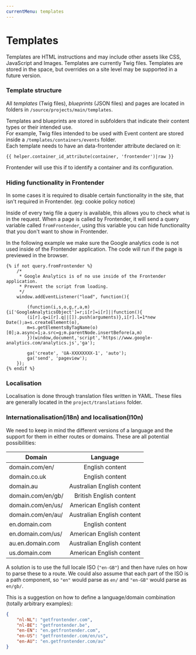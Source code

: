 ```yaml
---
currentMenu: templates
---
```


# Templates
Templates are HTML instructions and may include other assets like CSS, JavaScript and Images. Templates are currently Twig files. Templates are stored in the space, but overrides on a site level may be supported in a future version.

### Template structure
All _templates_ (Twig files), _blueprints_ (JSON files) and pages are located in folders in `/source/projects/main/templates`.

Templates and blueprints are stored in subfolders that indicate their content types or their intended use.  
For example, Twig files intended to be used with Event content are stored inside a `/templates/containers/events` folder.  
Each template needs to have an data-frontender attribute declared on it:
```twig
{{ helper.container_id_attribute(container, 'frontender')|raw }}
```
Frontender will use this if to identify a container and its configuration.

### Hiding functionality in Frontender

In some cases it is required to disable certain functionality in the site, that isn't required in Frontender. (eg: cookie policy notice)

Inside of every twig file a query is available, this allows you to check what is in the request.
When a page is called by Frontender, it will send a query variable called ```fromFrontender```, using this variable you can hide functionality that you don't want to show in Frontender.

In the following example we make sure the Google analytics code is not used inside of the Frontender application.
The code will run if the page is previewed in the browser.
```twig
{% if not query.fromFrontender %}
    /*
     * Google Analytics is of no use inside of the Frontender application.
     * Prevent the script from loading.
     */
    window.addEventListener("load", function(){

        (function(i,s,o,g,r,a,m){i['GoogleAnalyticsObject']=r;i[r]=i[r]||function(){
        (i[r].q=i[r].q||[]).push(arguments)},i[r].l=1*new Date();a=s.createElement(o),
        m=s.getElementsByTagName(o)[0];a.async=1;a.src=g;m.parentNode.insertBefore(a,m)
        })(window,document,'script','https://www.google-analytics.com/analytics.js','ga');

        ga('create', 'UA-XXXXXXXX-1', 'auto');
        ga('send', 'pageview');
    });
{% endif %}
```

### Localisation
Localisation is done through translation files written in YAML. These files are generally located in the ```project/translations``` folder.


### Internationalisation(i18n) and localisation(l10n)
We need to keep in mind the different versions of a language and the support for them in either routes or domains. These are all potential possibilities:

| Domain | Language |
| - | :-: |
| domain.com/en/ | English content |
| domain.co.uk | English content |
| domain.au | Australian English content |
| domain.com/en/gb/ | British English content |
| domain.com/en/us/ | American English content |
| domain.com/en/au/ | Australian English content |
| en.domain.com | English content |
| en.domain.com/us/ | American English content |
| au.en.domain.com | Australian English content |
| us.domain.com | American English content |

A solution is to use the full locale ISO (`"en-GB"`) and then have rules on how to parse these to a route. We could also assume that each part of the ISO is a path component, so `"en"` would parse as `en/` and `"en-GB"` would parse as `en/gb/`.

This is a suggestion on how to define a language/domain combination (totally arbitrary examples):
```JSON
{
    "nl-NL": "getfrontender.com",
    "nl-BE": "getfrontender.be",
    "en-EN": "en.getfrontender.com",
    "en-US": "getfrontender.com/en/us",
    "en-AU": "en.getfrontender.com/au"
}
```
